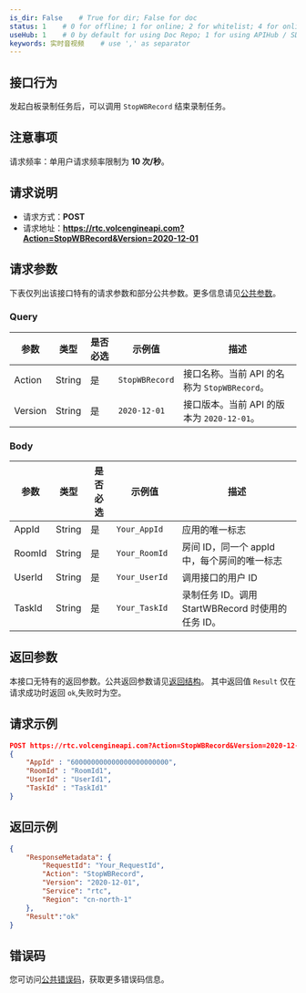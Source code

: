```yaml
---
is_dir: False    # True for dir; False for doc
status: 1    # 0 for offline; 1 for online; 2 for whitelist; 4 for online but hidden in TOC
useHub: 1    # 0 by default for using Doc Repo; 1 for using APIHub / SDKHub.
keywords: 实时音视频    # use ',' as separator
---
```


## 接口行为
发起白板录制任务后，可以调用 `StopWBRecord` 结束录制任务。
## 注意事项
请求频率：单用户请求频率限制为 **10 次/秒**。
## 请求说明
- 请求方式：**POST**
- 请求地址：**https://rtc.volcengineapi.com?Action=StopWBRecord&Version=2020-12-01**
## 请求参数
下表仅列出该接口特有的请求参数和部分公共参数。更多信息请见[公共参数](1178321)。
### Query
| 参数 | 类型 | 是否必选 | 示例值 | 描述 |
| ---- | ---- | ---- | ---- | ---- |
| Action | String | 是 | `StopWBRecord` | 接口名称。当前 API 的名称为 `StopWBRecord`。 |
| Version | String | 是 | `2020-12-01` | 接口版本。当前 API 的版本为 `2020-12-01`。 |
### Body
| 参数 | 类型 | 是否必选 | 示例值 | 描述 |
| ---- | ---- | ---- | ---- | ---- |
| AppId | String | 是 | `Your_AppId` | 应用的唯一标志 |
| RoomId | String | 是 | `Your_RoomId` | 房间 ID，同一个 appId 中，每个房间的唯一标志 |
| UserId | String | 是 | `Your_UserId` | 调用接口的用户 ID |
| TaskId | String | 是 | `Your_TaskId	` | 录制任务 ID。调用 StartWBRecord 时使用的任务 ID。 |
## 返回参数
本接口无特有的返回参数。公共返回参数请见[返回结构](1178322)。
其中返回值 `Result` 仅在请求成功时返回 `ok`,失败时为空。
## 请求示例
```json
POST https://rtc.volcengineapi.com?Action=StopWBRecord&Version=2020-12-01
{
    "AppId" : "600000000000000000000000",
    "RoomId" : "RoomId1",   
    "UserId" : "UserId1",
    "TaskId" : "TaskId1"
}
```
## 返回示例
```json
{
    "ResponseMetadata": {
        "RequestId": "Your_RequestId",
        "Action": "StopWBRecord",
        "Version": "2020-12-01",
        "Service": "rtc",
        "Region": "cn-north-1"
    },
    "Result":"ok"
}
```

## 错误码
您可访问[公共错误码](https://www.volcengine.com/docs/6348/70426)，获取更多错误码信息。
